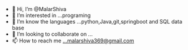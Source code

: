 - 👋 Hi, I’m @MalarShiva
- 👀 I’m interested in ...programing
- 🌱 I’m know the languages ...python,Java,git,springboot and SQL data base
- 💞️ I’m looking to collaborate on ...
- 📫 How to reach me ...malarshiva369@gmail.com

<!---
MalarShiva/MalarShiva is a ✨ special ✨ repository because its `README.md` (this file) appears on your GitHub profile.
You can click the Preview link to take a look at your changes.
--->
